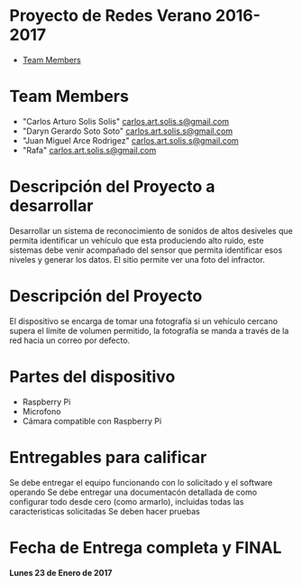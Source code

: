 # Proyecto de Redes Verano 2016-2017

* [Team Members](#team-members)

# <a name="team-members"></a>Team Members
* "Carlos Arturo Solis Solis" <carlos.art.solis.s@gmail.com>
* "Daryn Gerardo Soto Soto" <carlos.art.solis.s@gmail.com>
* "Juan Miguel Arce Rodrigez" <carlos.art.solis.s@gmail.com>
* "Rafa" <carlos.art.solis.s@gmail.com>

# Descripción del Proyecto a desarrollar
Desarrollar un sistema de reconocimiento de sonidos de altos desiveles que permita identificar un vehículo que esta produciendo alto ruido,
este sistemas debe venir acompañado del sensor que permita identificar esos niveles y generar los datos.
El sitio permite ver una foto del infractor.

# Descripción del Proyecto 
El dispositivo se encarga de tomar una fotografía si un vehículo cercano supera el límite de volumen permitido, la fotografía se manda a través de la red hacia un correo por defecto.

# Partes del dispositivo 
* Raspberry Pi
* Microfono
* Cámara compatible con Raspberry Pi

# Entregables para calificar
Se debe entregar el equipo funcionando con lo solicitado y el software operando
Se debe entregar una documentacón detallada de como configurar todo desde cero (como armarlo), incluidas todas las caracteristicas solicitadas
Se deben hacer pruebas


# Fecha de Entrega completa y FINAL
<b> Lunes 23 de Enero de 2017 </b>
